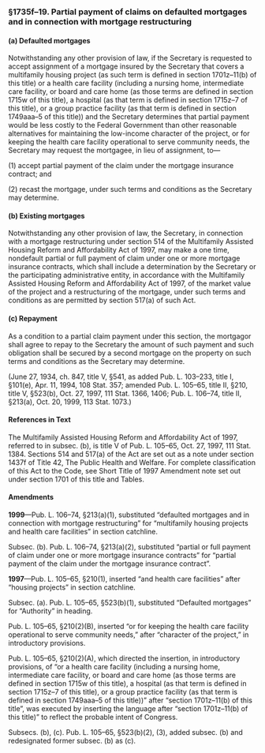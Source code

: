 ### §1735f–19. Partial payment of claims on defaulted mortgages and in connection with mortgage restructuring ###

#### (a) Defaulted mortgages ####

Notwithstanding any other provision of law, if the Secretary is requested to accept assignment of a mortgage insured by the Secretary that covers a multifamily housing project (as such term is defined in section 1701z–11(b) of this title) or a health care facility (including a nursing home, intermediate care facility, or board and care home (as those terms are defined in section 1715w of this title), a hospital (as that term is defined in section 1715z–7 of this title), or a group practice facility (as that term is defined in section 1749aaa–5 of this title)) and the Secretary determines that partial payment would be less costly to the Federal Government than other reasonable alternatives for maintaining the low-income character of the project, or for keeping the health care facility operational to serve community needs, the Secretary may request the mortgagee, in lieu of assignment, to—

(1) accept partial payment of the claim under the mortgage insurance contract; and

(2) recast the mortgage, under such terms and conditions as the Secretary may determine.

#### (b) Existing mortgages ####

Notwithstanding any other provision of law, the Secretary, in connection with a mortgage restructuring under section 514 of the Multifamily Assisted Housing Reform and Affordability Act of 1997, may make a one time, nondefault partial or full payment of claim under one or more mortgage insurance contracts, which shall include a determination by the Secretary or the participating administrative entity, in accordance with the Multifamily Assisted Housing Reform and Affordability Act of 1997, of the market value of the project and a restructuring of the mortgage, under such terms and conditions as are permitted by section 517(a) of such Act.

#### (c) Repayment ####

As a condition to a partial claim payment under this section, the mortgagor shall agree to repay to the Secretary the amount of such payment and such obligation shall be secured by a second mortgage on the property on such terms and conditions as the Secretary may determine.

(June 27, 1934, ch. 847, title V, §541, as added Pub. L. 103–233, title I, §101(e), Apr. 11, 1994, 108 Stat. 357; amended Pub. L. 105–65, title II, §210, title V, §523(b), Oct. 27, 1997, 111 Stat. 1366, 1406; Pub. L. 106–74, title II, §213(a), Oct. 20, 1999, 113 Stat. 1073.)

#### References in Text ####

The Multifamily Assisted Housing Reform and Affordability Act of 1997, referred to in subsec. (b), is title V of Pub. L. 105–65, Oct. 27, 1997, 111 Stat. 1384. Sections 514 and 517(a) of the Act are set out as a note under section 1437f of Title 42, The Public Health and Welfare. For complete classification of this Act to the Code, see Short Title of 1997 Amendment note set out under section 1701 of this title and Tables.

#### Amendments ####

**1999**—Pub. L. 106–74, §213(a)(1), substituted “defaulted mortgages and in connection with mortgage restructuring” for “multifamily housing projects and health care facilities” in section catchline.

Subsec. (b). Pub. L. 106–74, §213(a)(2), substituted “partial or full payment of claim under one or more mortgage insurance contracts” for “partial payment of the claim under the mortgage insurance contract”.

**1997**—Pub. L. 105–65, §210(1), inserted “and health care facilities” after “housing projects” in section catchline.

Subsec. (a). Pub. L. 105–65, §523(b)(1), substituted “Defaulted mortgages” for “Authority” in heading.

Pub. L. 105–65, §210(2)(B), inserted “or for keeping the health care facility operational to serve community needs,” after “character of the project,” in introductory provisions.

Pub. L. 105–65, §210(2)(A), which directed the insertion, in introductory provisions, of “or a health care facility (including a nursing home, intermediate care facility, or board and care home (as those terms are defined in section 1715w of this title), a hospital (as that term is defined in section 1715z–7 of this title), or a group practice facility (as that term is defined in section 1749aaa–5 of this title))” after “section 1701z–11(b) of this title”, was executed by inserting the language after “section 1701z–11(b) of this title)” to reflect the probable intent of Congress.

Subsecs. (b), (c). Pub. L. 105–65, §523(b)(2), (3), added subsec. (b) and redesignated former subsec. (b) as (c).